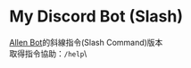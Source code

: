 # My Discord Bot (Slash)
[Allen Bot](https://github.com/Alllen95Wei/My-Discord-Bot)的斜線指令(Slash Command)版本\
取得指令協助：`/help`\
